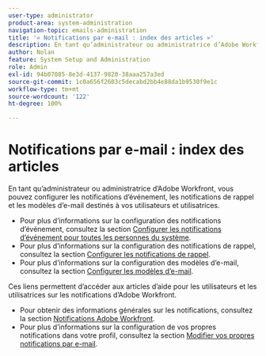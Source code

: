```yaml
---
user-type: administrator
product-area: system-administration
navigation-topic: emails-administration
title: '« Notifications par e-mail : index des articles »'
description: En tant qu’administrateur ou administratrice d’Adobe Workfront, vous pouvez configurer les notifications d’événement, les notifications de rappel et les modèles d’e-mail destinés à vos utilisateurs et utilisatrices.
author: Nolan
feature: System Setup and Administration
role: Admin
exl-id: 94b07085-8e3d-4137-9820-38aaa257a3ed
source-git-commit: 1c0a656f2603c5decabd2bb4e88da1b9530f9e1c
workflow-type: tm+mt
source-wordcount: '122'
ht-degree: 100%

---
```


# Notifications par e-mail : index des articles

<!-- Audited: 1/2024 -->

En tant qu’administrateur ou administratrice d’Adobe Workfront, vous pouvez configurer les notifications d’événement, les notifications de rappel et les modèles d’e-mail destinés à vos utilisateurs et utilisatrices.

* Pour plus d’informations sur la configuration des notifications d’événement, consultez la section [Configurer les notifications d’événement pour toutes les personnes du système](../../../administration-and-setup/manage-workfront/emails/configure-event-notifications-for-everyone-in-the-system.md).
* Pour plus d’informations sur la configuration des notifications de rappel, consultez la section [Configurer les notifications de rappel](../../../administration-and-setup/manage-workfront/emails/set-up-reminder-notifications.md).
* Pour plus d’informations sur la configuration des modèles d’e-mail, consultez la section [Configurer les modèles d’e-mail](../../../administration-and-setup/manage-workfront/emails/configure-email-templates.md).

Ces liens permettent d’accéder aux articles d’aide pour les utilisateurs et les utilisatrices sur les notifications d’Adobe Workfront.

* Pour obtenir des informations générales sur les notifications, consultez la section [Notifications Adobe Workfront](/help/quicksilver/workfront-basics/using-notifications/event-notifications.md).
* Pour plus d’informations sur la configuration de vos propres notifications dans votre profil, consultez la section [Modifier vos propres notifications par e-mail](/help/quicksilver/workfront-basics/using-notifications/activate-or-deactivate-your-own-event-notifications.md).
